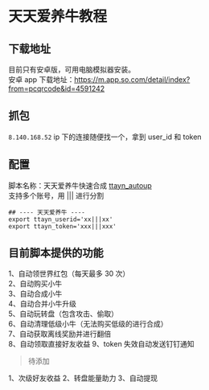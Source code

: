 # 天天爱养牛教程

## 下载地址

目前只有安卓版，可用电脑模拟器安装。  
安卓 app 下载地址：https://m.app.so.com/detail/index?from=pcqrcode&id=4591242

## 抓包

`8.140.168.52` ip 下的连接随便找一个，拿到 user_id 和 token

## 配置

脚本名称：天天爱养牛快速合成 [ttayn_autoup](./wool/ttayn_autoup.js)  
支持多个账号，用 ||| 进行分割

```text
## ---- 天天爱养牛 ----
export ttayn_userid='xx|||xx'
export ttayn_token='xxx|||xxx'
```

## 目前脚本提供的功能

1、自动领世界红包（每天最多 30 次）  
2、自动购买小牛  
3、自动合成小牛  
4、自动合并小牛升级  
5、自动玩转盘（包含攻击、偷取）  
6、自动清理低级小牛（无法购买低级的进行合成）  
7、自动获取离线奖励并进行翻倍  
8、自动领取直接好友收益
9、token 失效自动发送钉钉通知

> 待添加  

1、次级好友收益
2、转盘能量助力
3、自动提现
